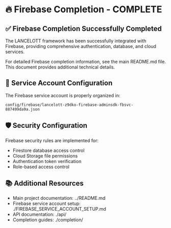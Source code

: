# 🔥 Firebase Completion - COMPLETE

## ✅ **Firebase Completion Successfully Completed**

The LANCELOTT framework has been successfully integrated with Firebase, providing comprehensive authentication, database, and cloud services.

For detailed Firebase completion information, see the main README.md file. This document provides additional technical details.

## 🔧 **Service Account Configuration**

The Firebase service account is properly organized in:

```
config/firebase/lancelott-z9dko-firebase-adminsdk-fbsvc-887499da9a.json
```

## 🛡️ **Security Configuration**

Firebase security rules are implemented for:

- Firestore database access control
- Cloud Storage file permissions
- Authentication token verification
- Role-based access control

## 📚 **Additional Resources**

- Main project documentation: ../README.md
- Firebase service account setup: ./FIREBASE_SERVICE_ACCOUNT_SETUP.md
- API documentation: ./api/
- Completion guides: ./completion/

